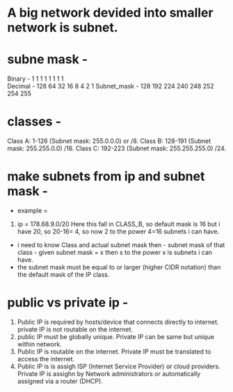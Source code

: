 # A big network devided into smaller network is subnet.

# subne mask - 
Binary  -       1       1       1       1       1       1       1       1   
Decimal -       128     64      32      16      8       4       2       1
Subnet_mask -   128     192     224     240     248     252     254     255

# classes - 
Class A: 1-126 (Subnet mask: 255.0.0.0) or /8.
Class B: 128-191 (Subnet mask: 255.255.0.0) /16.
Class C: 192-223 (Subnet mask: 255.255.255.0) /24.

# make subnets from ip and subnet mask - 
- example = 
1. ip = 178.68.9.0/20
Here this fall in CLASS_B, so default mask is 16 but i have 20, so 20-16= 4, so now 2 to the power 4=16 subnets i can have.
- i need to know Class and actual subnet mask then - 
subnet mask of that class - given subnet mask = x then s to the power x is subnets i can have.
- the subnet mask must be equal to or larger (higher CIDR notation) than the default mask of the IP class.

# public vs private ip - 
1. Public IP is required by hosts/device that connects directly to internet.
   private IP is not routable on the internet.
2. public IP must be globally unique.
   Private IP can be same but unique within network.
3. Public IP is routable on the internet.
   Private IP must be translated to access the internet.
4. Public IP is is assigh ISP (Internet Service Provider) or cloud providers.
   Private IP is assighn by Network administrators or automatically assigned via a router (DHCP).
